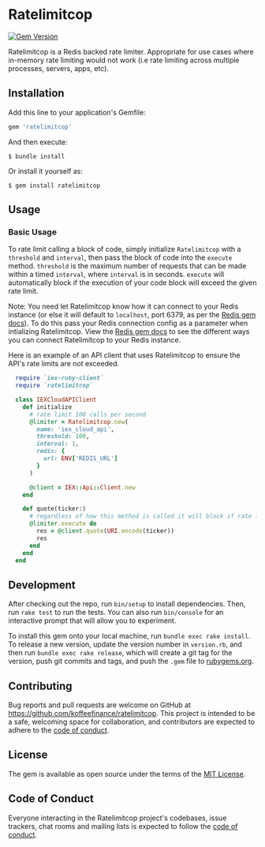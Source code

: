 # Ratelimitcop

[![Gem Version](https://badge.fury.io/rb/ratelimitcop.svg)](https://badge.fury.io/rb/ratelimitcop)

Ratelimitcop is a Redis backed rate limiter. Appropriate for use cases where in-memory rate limiting would not work (i.e rate limiting across multiple processes, servers, apps, etc).

## Installation

Add this line to your application's Gemfile:

```ruby
gem 'ratelimitcop'
```

And then execute:

    $ bundle install

Or install it yourself as:

    $ gem install ratelimitcop

## Usage

### Basic Usage

To rate limit calling a block of code, simply initialize `Ratelimitcop` with a `threshold` and `interval`, then pass the block of code into the `execute` method. `threshold` is the maximum number of requests that can be made within a timed `interval`, where `interval` is in seconds. `execute` will automatically block if the execution of your code block will exceed the given rate limit.

Note: You need let Ratelimitcop know how it can connect to your Redis instance (or else it will default to `localhost`, port 6379, as per the [Redis gem docs](https://www.rubydoc.info/gems/redis#getting-started)). To do this pass your Redis connection config as a parameter when intializing Ratelimitcop. View the [Redis gem docs](https://www.rubydoc.info/gems/redis#getting-started) to see the different ways you can connect Ratelimitcop to your Redis instance.

Here is an example of an API client that uses Ratelimitcop to ensure the API's rate limits are not exceeded.

```ruby
  require `iex-ruby-client`
  require `ratelimitcop`

  class IEXCloudAPIClient
    def initialize
      # rate limit 100 calls per second
      @limiter = Ratelimitcop.new(
        name: 'iex_cloud_api',
        threshold: 100,
        interval: 1,
        redis: {
          url: ENV['REDIS_URL']
        }
      )

      @client = IEX::Api::Client.new
    end

    def quote(ticker:)
      # regardless of how this method is called it will block if rate limit is exceeded before trying to run the code block
      @limiter.execute do
        res = @client.quote(URI.encode(ticker))
        res
      end
    end
  end
```

## Development

After checking out the repo, run `bin/setup` to install dependencies. Then, run `rake test` to run the tests. You can also run `bin/console` for an interactive prompt that will allow you to experiment.

To install this gem onto your local machine, run `bundle exec rake install`. To release a new version, update the version number in `version.rb`, and then run `bundle exec rake release`, which will create a git tag for the version, push git commits and tags, and push the `.gem` file to [rubygems.org](https://rubygems.org).

## Contributing

Bug reports and pull requests are welcome on GitHub at https://github.com/koffeefinance/ratelimitcop. This project is intended to be a safe, welcoming space for collaboration, and contributors are expected to adhere to the [code of conduct](https://github.com/koffeefinance/ratelimitcop/blob/master/CODE_OF_CONDUCT.md).

## License

The gem is available as open source under the terms of the [MIT License](https://opensource.org/licenses/MIT).

## Code of Conduct

Everyone interacting in the Ratelimitcop project's codebases, issue trackers, chat rooms and mailing lists is expected to follow the [code of conduct](https://github.com/koffeefinance/ratelimitcop/blob/master/CODE_OF_CONDUCT.md).
